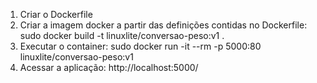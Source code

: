 1. Criar o Dockerfile
2. Criar a imagem docker a partir das definições contidas no Dockerfile: sudo docker build -t linuxlite/conversao-peso:v1 .
3. Executar o container: sudo docker run -it --rm -p 5000:80 linuxlite/conversao-peso:v1
4. Acessar a aplicação: http://localhost:5000/
